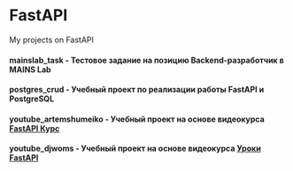 # FastAPI

My projects on FastAPI

#### mainslab_task - Тестовое задание на позицию Backend-разработчик в MAINS Lab
#### postgres_crud - Учебный проект по реализации работы FastAPI и PostgreSQL
#### youtube_artemshumeiko - Учебный проект на основе видеокурса [FastAPI Курс](https://www.youtube.com/playlist?list=PLeLN0qH0-mCVQKZ8-W1LhxDcVlWtTALCS)
#### youtube_djwoms - Учебный проект на основе видеокурса [Уроки FastAPI](https://www.youtube.com/playlist?list=PLaED5GKTiQG8GW5Rv2hf3tRS-d9t9liUt)
